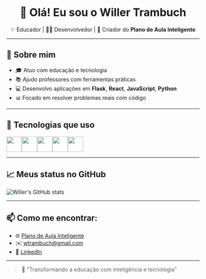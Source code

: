 <h1 align="center">👋 Olá! Eu sou o Willer Trambuch</h1>

<p align="center">
  ✨ Educador | 👨‍💻 Desenvolvedor | 🚀 Criador do <strong>Plano de Aula Inteligente</strong>
</p>

---

## 🧠 Sobre mim

- 🎓 Atuo com educação e tecnologia
- 📚 Ajudo professores com ferramentas práticas
- 💻 Desenvolvo aplicações em **Flask**, **React**, **JavaScript**, **Python**
- 📊 Focado em resolver problemas reais com código

---

## 🚀 Tecnologias que uso

<div style="display: flex; flex-wrap: wrap;">
  <img src="https://cdn.jsdelivr.net/gh/devicons/devicon/icons/python/python-original.svg" height="40"/>
  <img src="https://cdn.jsdelivr.net/gh/devicons/devicon/icons/javascript/javascript-original.svg" height="40"/>
  <img src="https://cdn.jsdelivr.net/gh/devicons/devicon/icons/react/react-original.svg" height="40"/>
  <img src="https://cdn.jsdelivr.net/gh/devicons/devicon/icons/docker/docker-original.svg" height="40"/>
  <img src="https://cdn.jsdelivr.net/gh/devicons/devicon/icons/flask/flask-original.svg" height="40"/>
</div>

---

## 📈 Meus status no GitHub

![Willer's GitHub stats](https://github-readme-stats.vercel.app/api?username=willertrambuch&show_icons=true&theme=dracula)

---

## 📫 Como me encontrar:

- 🌐 [Plano de Aula Inteligente]([https://seudominio.com](https://www.planodeaulainteligente.com.br/))
- ✉️ wtrambuch@gmail.com
- 💼 [LinkedIn]([https://www.linkedin.com/in/seuperfil](https://www.linkedin.com/in/willer-seno-trambuch-998915119/))

---

> 🚀 "Transformando a educação com inteligência e tecnologia"
